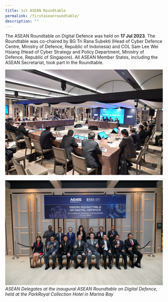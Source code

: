 ```yaml
---
title: 1st ASEAN Roundtable
permalink: /firstaseanroundtable/
description: ""
---
```

The ASEAN Roundtable on Digital Defence was held on **17 Jul 2023**. The Roundtable was co-chaired by BG Tri Rana Subekti (Head of Cyber Defence Centre, Ministry of Defence, Republic of Indonesia) and COL Sam Lee Wei Hsiang (Head of Cyber Strategy and Policy Department, Ministry of Defence, Republic of Singapore). All ASEAN Member States, including the ASEAN Secretariat, took part in the Roundtable.

![](/images/roundtable%201.jpg)
<br>

![](/images/roundtable%202.jpg)
*ASEAN Delegates at the inaugural ASEAN Roundtable on Digital Defence, held at the ParkRoyal Collection Hotel in Marina Bay*